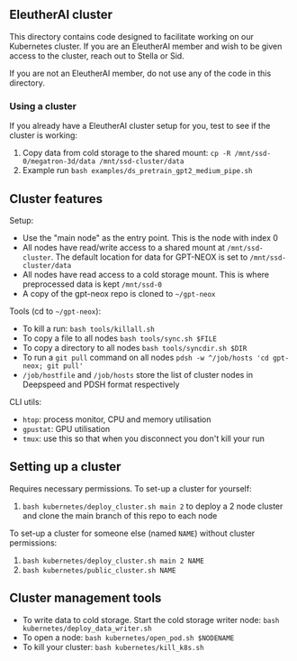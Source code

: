 ## EleutherAI cluster

This directory contains code designed to facilitate working on our Kubernetes cluster. If you are an EleutherAI member and wish to be given access to the cluster, reach out to Stella or Sid.

If you are not an EleutherAI member, do not use any of the code in this directory.

### Using a cluster

If you already have a EleutherAI cluster setup for you, test to see if the cluster is working:
    
1. Copy data from cold storage to the shared mount: `cp -R /mnt/ssd-0/megatron-3d/data /mnt/ssd-cluster/data`
2. Example run `bash examples/ds_pretrain_gpt2_medium_pipe.sh`
    
## Cluster features

Setup:

* Use the "main node" as the entry point. This is the node with index 0
* All nodes have read/write access to a shared mount at `/mnt/ssd-cluster`. The default location for data for GPT-NEOX is set to `/mnt/ssd-cluster/data`
* All nodes have read access to a cold storage mount. This is where preprocessed data is kept `/mnt/ssd-0`
* A copy of the gpt-neox repo is cloned to `~/gpt-neox`

Tools (cd to `~/gpt-neox`):

* To kill a run: `bash tools/killall.sh`
* To copy a file to all nodes `bash tools/sync.sh $FILE`
* To copy a directory to all nodes `bash tools/syncdir.sh $DIR`
* To run a `git pull` command on all nodes `pdsh -w ^/job/hosts 'cd gpt-neox; git pull'`
* `/job/hostfile` and `/job/hosts` store the list of cluster nodes in Deepspeed and PDSH format respectively

CLI utils:
* `htop`: process monitor, CPU and memory utilisation
* `gpustat`: GPU utilisation
* `tmux`: use this so that when you disconnect you don't kill your run

## Setting up a cluster

Requires necessary permissions. To set-up a cluster for yourself:

1. `bash kubernetes/deploy_cluster.sh main 2` to deploy a 2 node cluster and clone the main branch of this repo to each node

To set-up a cluster for someone else (named `NAME`) without cluster permissions:

1. `bash kubernetes/deploy_cluster.sh main 2 NAME`
2. `bash kubernetes/public_cluster.sh NAME`

## Cluster management tools

* To write data to cold storage. Start the cold storage writer node: `bash kubernetes/deploy_data_writer.sh`
* To open a node: `bash kubernetes/open_pod.sh $NODENAME`
* To kill your cluster: `bash kubernetes/kill_k8s.sh`
